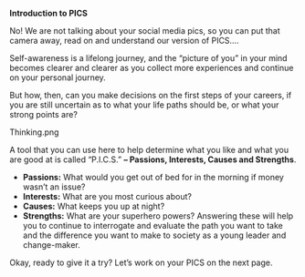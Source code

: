 **Introduction to PICS**

No! We are not talking about your social media pics, so you can put that camera away, read on and understand our version of PICS…. 

Self-awareness is a lifelong journey, and the “picture of you” in your mind becomes clearer and clearer as you collect more experiences and continue on your personal journey. 

But how, then, can you make decisions on the first steps of your careers, if you are still uncertain as to what your life paths should be, or what your strong points are?

Thinking.png

A tool that you can use here to help determine what you like and what you are good at is called “P.I.C.S.” **– Passions, Interests, Causes and Strengths**.

+ **Passions:** What would you get out of bed for in the morning if money wasn’t an issue?
+ **Interests:** What are you most curious about?
+ **Causes:** What keeps you up at night?
+ **Strengths:** What are your superhero powers?
Answering these will help you to continue to interrogate and evaluate the path you want to take and the difference you want to make to society as a young leader and change-maker. 

Okay, ready to give it a try? Let’s work on your PICS on the next page.

